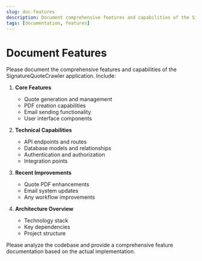 ```yaml
---
slug: doc-features
description: Document comprehensive features and capabilities of the SignatureQuoteCrawler application
tags: [documentation, features]
---
```


# Document Features

Please document the comprehensive features and capabilities of the SignatureQuoteCrawler application. Include:

1. **Core Features**
   - Quote generation and management
   - PDF creation capabilities
   - Email sending functionality
   - User interface components

2. **Technical Capabilities**
   - API endpoints and routes
   - Database models and relationships
   - Authentication and authorization
   - Integration points

3. **Recent Improvements**
   - Quote PDF enhancements
   - Email system updates
   - Any workflow improvements

4. **Architecture Overview**
   - Technology stack
   - Key dependencies
   - Project structure

Please analyze the codebase and provide a comprehensive feature documentation based on the actual implementation.